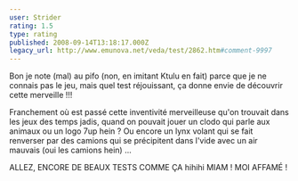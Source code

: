 ```yaml
---
user: Strider
rating: 1.5
type: rating
published: 2008-09-14T13:18:17.000Z
legacy_url: http://www.emunova.net/veda/test/2862.htm#comment-9997
---
```

Bon je note (mal) au pifo (non, en imitant Ktulu en fait) parce que je ne connais pas le jeu, mais quel test réjouissant, ça donne envie de découvrir cette merveille !!!

Franchement où est passé cette inventivité merveilleuse qu'on trouvait dans les jeux des temps jadis, quand on pouvait jouer un clodo qui parle aux animaux ou un logo 7up hein ? Ou encore un lynx volant qui se fait renverser par des camions qui se précipitent dans l'vide avec un air mauvais (oui les camions hein) ... 

ALLEZ, ENCORE DE BEAUX TESTS COMME ÇA hihihi MIAM ! MOI AFFAMÉ !